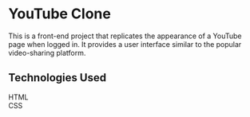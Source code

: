 # YouTube Clone
This is a front-end project that replicates the appearance of a YouTube page when logged in. It provides a user interface similar to the popular video-sharing platform.



## Technologies Used 
  HTML <br>
  CSS
